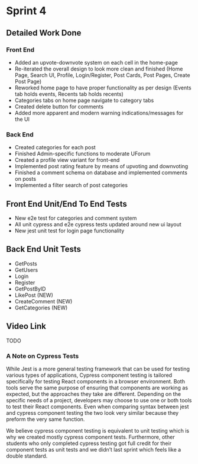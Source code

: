 # Sprint 4
## Detailed Work Done
### Front End
- Added an upvote-downvote system on each cell in the home-page
- Re-iterated the overall design to look more clean and finished (Home Page, Search UI, Profile, Login/Register, Post Cards, Post Pages, Create Post Page)
- Reworked home page to have proper functionality as per design (Events tab holds events, Recents tab holds recents)
- Categories tabs on home page navigate to category tabs
- Created delete button for comments
- Added more apparent and modern warning indications/messages for the UI

### Back End
- Created categories for each post
- Finished Admin-specific functions to moderate UForum
- Created a profile view variant for front-end
- Implemented post rating feature by means of upvoting and downvoting
- Finished a comment schema on database and implemented comments on posts
- Implemented a filter search of post categories 

## Front End Unit/End To End Tests
- New e2e test for categories and comment system
- All unit cypress and e2e cypress tests updated around new ui layout
- New jest unit test for login page functionality

## Back End Unit Tests
- GetPosts
- GetUsers
- Login
- Register
- GetPostByID
- LikePost (NEW)
- CreateComment (NEW)
- GetCategories (NEW)

## Video Link
TODO

### A Note on Cypress Tests
While Jest is a more general testing framework that can be used for testing various types of applications, Cypress component testing is tailored specifically for testing React components in a browser environment. Both tools serve the same purpose of ensuring that components are working as expected, but the approaches they take are different. Depending on the specific needs of a project, developers may choose to use one or both tools to test their React components. Even when comparing syntax between jest and cypress component testing the two look very similar because they preform the very same function.

We believe cypress component testing is equivalent to unit testing which is why we created mostly cypress component tests. Furthermore, other students who only completed cypress testing got full credit for their component tests as unit tests and we didn’t last sprint which feels like a double standard.
